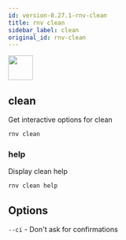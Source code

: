 ```yaml
---
id: version-0.27.1-rnv-clean
title: rnv clean
sidebar_label: clean
original_id: rnv-clean
---
```


<img src="https://renative.org/img/ic_cli.png" width=50 height=50 />

## clean

Get interactive options for clean

```bash
rnv clean
```

### help

Display clean help

```bash
rnv clean help
```

## Options

`--ci` - Don't ask for confirmations
